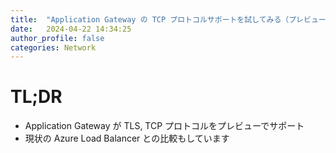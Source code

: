 ```yaml
---
title:  "Application Gateway の TCP プロトコルサポートを試してみる（プレビュー）"
date:   2024-04-22 14:34:25
author_profile: false
categories: Network
---
```


# TL;DR

* Application Gateway が TLS, TCP プロトコルをプレビューでサポート
* 現状の Azure Load Balancer との比較もしています